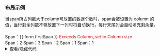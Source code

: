 ### 布局示例

当<yc-tag>span</yc-tag>所占列数大于<yc-tag>column</yc-tag>可放置的数据个数时，<yc-tag>span</yc-tag>会被设置为 <yc-tag>column</yc-tag> 的值，当行剩余列数不够放置下一列时将自动换行，每行末尾列会自动填充剩余量。

<div class="cell-demo">
  <yc-form
    :model="form"
    auto-label-width>
    <yc-form-item label="size">
      <yc-radio-group
        v-model="form.size"
        type="button"
        :options="sizeOptions" />
    </yc-form-item>
    <yc-form-item label="layout">
      <yc-radio-group
        v-model="form.layout"
        type="button"
        :options="layoutOptions" />
    </yc-form-item>
    <yc-form-item label="table-layout">
      <yc-radio-group
        v-model="form.tableLayout"
        type="button"
        :options="['auto', 'fixed']" />
    </yc-form-item>
    <yc-form-item label="column">
      <yc-radio-group
        v-model="form.column"
        type="button"
        :options="columnOptions" />
    </yc-form-item>
    <yc-form-item label="firstSpan">
      <yc-radio-group
        v-model="form.firstSpan"
        type="button"
        :options="firstSpanOptions" />
    </yc-form-item>
  </yc-form>
  <div style="margin-top: 20px">
    <yc-descriptions
      title="Layout Example"
      :size="form.size"
      :column="form.column"
      :layout="form.layout"
      :table-layout="form.tableLayout"
      bordered>
      <yc-descriptions-item
        label="Item1"
        :span="form.firstSpan">
        <div>
          Span：{{ form.firstSpan }}
          <span
            v-if="form.firstSpan > form.column"
            style="color: red;">
            Exceeds Column, set to Column size
          </span>
        </div>
      </yc-descriptions-item>
      <yc-descriptions-item
        label="Item2"
        :span="2"
        >Span：2</yc-descriptions-item
      >
      <yc-descriptions-item
        label="Item3"
        :span="3"
        >Span：3</yc-descriptions-item
      >
      <yc-descriptions-item
        label="Item4"
        :span="2"
        >Span：2</yc-descriptions-item
      >
      <yc-descriptions-item
        label="Item5"
        :span="1"
        >Span：1</yc-descriptions-item
      >
      <yc-descriptions-item
        label="Item6"
        :span="1"
        >Span：1</yc-descriptions-item
      >
    </yc-descriptions>
  </div>
</div>

<script setup>
import { reactive } from 'vue';
import { Form as YcForm, FormItem as YcFormItem } from '@arco-design/web-vue';
const form = reactive({
  size: 'medium',
  layout: 'horizontal',
  column: 4,
  tableLayout: 'auto',
  firstSpan: 2,
});
const layoutOptions = [
  'horizontal',
  'inline-horizontal',
  'vertical',
  'inline-vertical',
];
const columnOptions = [1, 2, 3, 4, 5];
const firstSpanOptions = [1, 2, 3, 4, 5];
const sizeOptions = ['mini', 'small', 'medium', 'large'];
</script>

<details>
<summary>查看/隐藏代码</summary>

```vue
<template>
  <yc-form
    :model="form"
    auto-label-width>
    <yc-form-item label="size">
      <yc-radio-group
        v-model="form.size"
        type="button"
        :options="sizeOptions" />
    </yc-form-item>

    <yc-form-item label="layout">
      <yc-radio-group
        v-model="form.layout"
        type="button"
        :options="layoutOptions" />
    </yc-form-item>

    <yc-form-item label="table-layout">
      <yc-radio-group
        v-model="form.tableLayout"
        type="button"
        :options="['auto', 'fixed']" />
    </yc-form-item>

    <yc-form-item label="column">
      <yc-radio-group
        v-model="form.column"
        type="button"
        :options="columnOptions" />
    </yc-form-item>

    <yc-form-item label="firstSpan">
      <yc-radio-group
        v-model="form.firstSpan"
        type="button"
        :options="firstSpanOptions" />
    </yc-form-item>
  </yc-form>
  <div style="margin-top: 20px">
    <yc-descriptions
      title="Layout Example"
      :size="form.size"
      :column="form.column"
      :layout="form.layout"
      :table-layout="form.tableLayout"
      bordered>
      <yc-descriptions-item
        label="Item1"
        :span="form.firstSpan">
        <div>
          Span：{{ form.firstSpan }}
          <span
            v-if="form.firstSpan > form.column"
            style="color: red;">
            Exceeds Column, set to Column size
          </span>
        </div>
      </yc-descriptions-item>
      <yc-descriptions-item
        label="Item2"
        :span="2"
        >Span：2</yc-descriptions-item
      >
      <yc-descriptions-item
        label="Item3"
        :span="3"
        >Span：3</yc-descriptions-item
      >
      <yc-descriptions-item
        label="Item4"
        :span="2"
        >Span：2</yc-descriptions-item
      >
      <yc-descriptions-item
        label="Item5"
        :span="1"
        >Span：1</yc-descriptions-item
      >
      <yc-descriptions-item
        label="Item6"
        :span="1"
        >Span：1</yc-descriptions-item
      >
    </yc-descriptions>
  </div>
</template>

<script setup>
import { reactive } from 'vue';
import { Form as YcForm, FormItem as YcFormItem } from '@arco-design/web-vue';
const form = reactive({
  size: 'medium',
  layout: 'horizontal',
  column: 4,
  tableLayout: 'auto',
  firstSpan: 2,
});
const layoutOptions = [
  'horizontal',
  'inline-horizontal',
  'vertical',
  'inline-vertical',
];
const columnOptions = [1, 2, 3, 4, 5];
const firstSpanOptions = [1, 2, 3, 4, 5];
const sizeOptions = ['mini', 'small', 'medium', 'large'];
</script>
```

</details>

